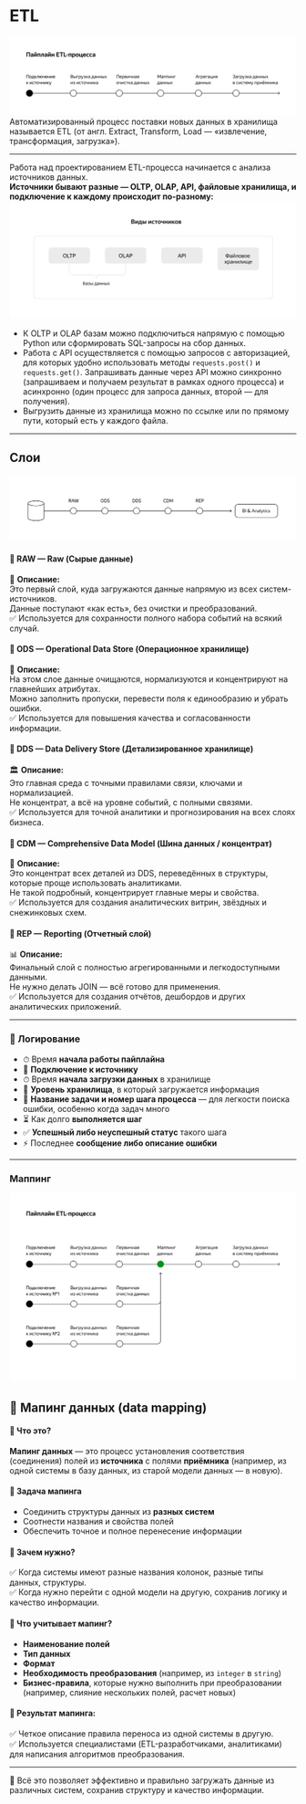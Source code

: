 # ETL 
![pipleETl](/image/pipeETL.png)
Автоматизированный процесс поставки новых данных в хранилища называется ETL (от англ. Extract, Transform, Load — «извлечение, трансформация, загрузка»).  

---

Работа над проектированием ETL-процесса начинается с анализа источников данных.  
**Источники бывают разные — OLTP, OLAP, API, файловые хранилища, и подключение к каждому происходит по-разному:** 
![sources](/image/sources.png) 
- К OLTP и OLAP базам можно подключиться напрямую с помощью Python или сформировать SQL-запросы на сбор данных.  
- Работа с API осуществляется с помощью запросов с авторизацией, для которых удобно использовать методы `requests.post()` и `requests.get()`. Запрашивать данные через API можно синхронно (запрашиваем и получаем результат в рамках одного процесса) и асинхронно (один процесс для запроса данных, второй — для получения).  
- Выгрузить данные из хранилища можно по ссылке или по прямому пути, который есть у каждого файла.  

---

## Слои  
![layer](/image/layer.png)

#### 🔹 RAW — **Raw** (Сырые данные)
🚀 **Описание:**  
Это первый слой, куда загружаются данные напрямую из всех систем-источников.  
Данные поступают «как есть», без очистки и преобразований.  
✅ Используется для сохранности полного набора событий на всякий случай.

#### 🔹 ODS — **Operational Data Store** (Операционное хранилище)
🧹 **Описание:**  
На этом слое данные очищаются, нормализуются и концентрируют на главнейших атрибутах.  
Можно заполнить пропуски, перевести поля к единообразию и убрать ошибки.  
✅ Используется для повышения качества и согласованности информации.

#### 🔹 DDS — **Data Delivery Store** (Детализированное хранилище)
🏛 **Описание:**  
Это главная среда с точными правилами связи, ключами и нормализацией.  
Не концентрат, а всё на уровне событий, с полными связями.  
✅ Используется для точной аналитики и прогнозирования на всех слоях бизнеса.

#### 🔹 CDM — **Comprehensive Data Model** (Шина данных / концентрат)
🌟 **Описание:**  
Это концентрат всех деталей из DDS, переведённых в структуры, которые проще использовать аналитиками.  
Не такой подробный, концентрирует главные меры и свойства.  
✅ Используется для создания аналитических витрин, звёздных и снежинковых схем.

#### 🔹 REP — **Reporting** (Отчетный слой)
📊 **Описание:**  
Финальный слой с полностью агрегированными и легкодоступными данными.  
Не нужно делать JOIN — всё готово для применения.  
✅ Используется для создания отчётов, дешбордов и других аналитических приложений.  

---

### 📝 Логирование

- ⏱ Время **начала работы пайплайна**
- 🔗 **Подключение к источнику**
- ⏱ Время **начала загрузки данных** в хранилище
- 🏪 **Уровень хранилища**, в который загружается информация
- 🔹 **Название задачи и номер шага процесса** — для легкости поиска ошибки, особенно когда задач много
- ⏳ Как долго **выполняется шаг**
- ✅ **Успешный либо неуспешный статус** такого шага
- ⚡ Последнее **сообщение либо описание ошибки**  

---

### Маппинг  
![mapping](/image/mapping.png)

## 📝 Мапинг данных (data mapping)

#### 🔹 Что это?

**Мапинг данных** — это процесс установления соответствия (соединения) полей из **источника** с полями **приёмника** (например, из одной системы в базу данных, из старой модели данных — в новую).

#### 🔹 Задача мапинга

- Соединить структуры данных из **разных систем**
- Соотнести названия и свойства полей
- Обеспечить точное и полное перенесение информации

#### 🔹 Зачем нужно?

✅ Когда системы имеют разные названия колонок, разные типы данных, структуры.  
✅ Когда нужно перейти с одной модели на другую, сохранив логику и качество информации.

#### 🔹 Что учитывает мапинг?

- **Наименование полей**
- **Тип данных**
- **Формат**
- **Необходимость преобразования** (например, из `integer` в `string`)
- **Бизнес-правила**, которые нужно выполнить при преобразовании (например, слияние нескольких полей, расчет новых)

#### 🔹 Результат мапинга:

✅ Четкое описание правила переноса из одной системы в другую.  
✅ Используется специалистами (ETL-разработчиками, аналитиками) для написания алгоритмов преобразования.

---

🚀 Всё это позволяет эффективно и правильно загружать данные из различных систем, сохранив структуру и качество информации.

